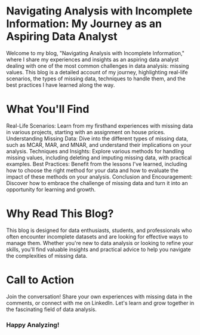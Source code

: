 # Navigating Analysis with Incomplete Information: My Journey as an Aspiring Data Analyst
Welcome to my blog, "Navigating Analysis with Incomplete Information," where I share my experiences and insights as an aspiring data analyst dealing with one of the most common challenges in data analysis: missing values. This blog is a detailed account of my journey, highlighting real-life scenarios, the types of missing data, techniques to handle them, and the best practices I have learned along the way.

# What You'll Find
Real-Life Scenarios: Learn from my firsthand experiences with missing data in various projects, starting with an assignment on house prices.
Understanding Missing Data: Dive into the different types of missing data, such as MCAR, MAR, and MNAR, and understand their implications on your analysis.
Techniques and Insights: Explore various methods for handling missing values, including deleting and imputing missing data, with practical examples.
Best Practices: Benefit from the lessons I've learned, including how to choose the right method for your data and how to evaluate the impact of these methods on your analysis.
Conclusion and Encouragement: Discover how to embrace the challenge of missing data and turn it into an opportunity for learning and growth.

# Why Read This Blog?
This blog is designed for data enthusiasts, students, and professionals who often encounter incomplete datasets and are looking for effective ways to manage them. Whether you're new to data analysis or looking to refine your skills, you'll find valuable insights and practical advice to help you navigate the complexities of missing data.

# Call to Action
Join the conversation! Share your own experiences with missing data in the comments, or connect with me on LinkedIn. Let's learn and grow together in the fascinating field of data analysis.

### Happy Analyzing!
